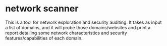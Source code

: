 # network scanner
This is a tool for network exploration and security auditing. It takes as input a list of domains, and it will probe those domains/websites and print a report detailing some network characteristics and security features/capabilities of each domain.
